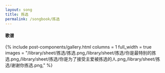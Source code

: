```yaml
---
layout: song
title: 拣选
permalink: /songbook/拣选
---
```


#### 歌谱

{% include post-components/gallery.html
    columns = 1
    full_width = true
    images = "/library/sheet/拣选/拣选.png,/library/sheet/拣选/你是最特别的拣选.png,/library/sheet/拣选/你是为了接受主爱被拣选的人.png,/library/sheet/拣选/谢谢你拣选.png,"
%}
